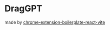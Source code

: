 # DragGPT

made by [chrome-extension-boilerplate-react-vite](https://github.com/Jonghakseo/chrome-extension-boilerplate-react-vite)
